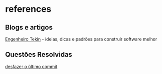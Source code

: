 <h1>references</h1>

<h2>Blogs e artigos</h2> 

<p><a href="tekin.co.uk">Engenheiro Tekin</a> - ideias, dicas e padrões para construir software melhor</p>

<h2>Questões Resolvidas</h2>

<p><a href="https://pt.stackoverflow.com/questions/3030/como-desfa%c3%a7o-o-%c3%baltimo-commit-no-git/3038#3038">desfazer o último commit</a></p>
